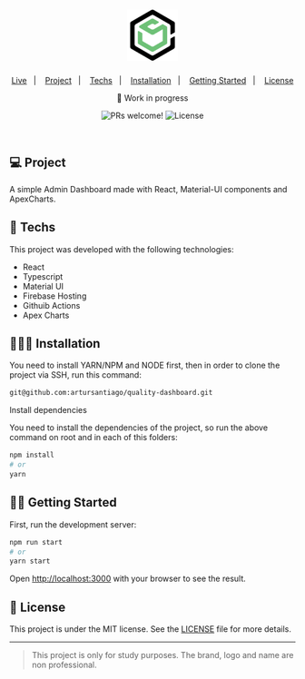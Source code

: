 <h1 align="center">
  <img alt="Quality Dashboard" title="Quality Dashboard" src="public/logo512.png" width="90px" />
</h1>

<p align="center">
  <a href="https://quality-dashboard-produc-d32a1.web.app/" target="_blank">Live</a>&nbsp;&nbsp;&nbsp;|&nbsp;&nbsp;&nbsp;
  <a href="#-project">Project</a>&nbsp;&nbsp;&nbsp;|&nbsp;&nbsp;&nbsp;
  <a href="#-techs">Techs</a>&nbsp;&nbsp;&nbsp;|&nbsp;&nbsp;&nbsp;
  <a href="#-installation">Installation</a>&nbsp;&nbsp;&nbsp;|&nbsp;&nbsp;&nbsp;
  <a href="#-getting-started">Getting Started</a>&nbsp;&nbsp;&nbsp;|&nbsp;&nbsp;&nbsp;
  <a href="#-license">License</a>
</p>

<p align="center">🚧 Work in progress</p>

<p align="center">
  <img src="https://img.shields.io/static/v1?label=PRs&message=welcome&color=49AA26&labelColor=000000" alt="PRs welcome!" />
  <img alt="License" src="https://img.shields.io/static/v1?label=license&message=MIT&color=49AA26&labelColor=000000">
</p>

<br>

<!-- <p align="center">
  <img alt="Quality Dashboard screenshot" src="public/img/cover.png" width="100%">
</p> -->

## 💻 Project

A simple Admin Dashboard made with React, Material-UI components and ApexCharts.

## 🚀 Techs

This project was developed with the following technologies:

- React
- Typescript
- Material UI
- Firebase Hosting
- Githuib Actions
- Apex Charts

## 👨🏻‍🔧 Installation

You need to install YARN/NPM and NODE first, then in order to clone the project via SSH, run this command:

```bash
git@github.com:artursantiago/quality-dashboard.git
```

Install dependencies

You need to install the dependencies of the project, so run the above command on root and in each of this folders:

```bash
npm install
# or
yarn
```

##  🏃‍♂️ Getting Started

First, run the development server:

```bash
npm run start
# or
yarn start
```

Open [http://localhost:3000](http://localhost:3000) with your browser to see the result.

##  📝 License

This project is under the MIT license. See the [LICENSE](LICENSE) file for more details.

---

<blockquote alt="[ignore]">
  <p>
    This project is only for study purposes. The brand, logo and name are non professional.
  </p>
</blockquote>

